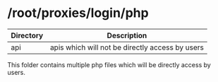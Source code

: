# /root/proxies/login/php




| Directory | Description |
| -------- | -------------- |
| api   | apis which will not be directly access by users |

This folder contains multiple php files which will be directly access by users.


